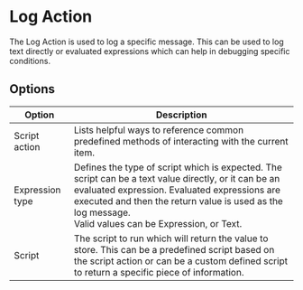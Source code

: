 # Log Action
The Log Action is used to log a specific message. This can be used to log text directly or evaluated expressions which can help in debugging specific conditions.

## Options
| Option           | Description |
| ------           | ----------- |
| Script action    | Lists helpful ways to reference common predefined methods of interacting with the current item. |
| Expression type  | Defines the type of script which is expected. The script can be a text value directly, or it can be an evaluated expression. Evaluated expressions are executed and then the return value is used as the log message. </br> Valid values can be Expression, or Text. |
| Script           | The script to run which will return the value to store. This can be a predefined script based on the script action or can be a custom defined script to return a specific piece of information. |